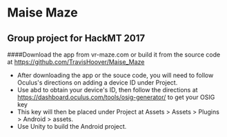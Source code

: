 Maise Maze
==============
Group project for HackMT 2017
--------------

####Download the app from vr-maze.com or build it from the source code at https://github.com/TravisHoover/Maise_Maze

- After downloading the app or the souce code, you will need to follow Oculus's directions on adding a device ID under Project.</br>
- Use abd to obtain your device's ID, then follow the directions at https://dashboard.oculus.com/tools/osig-generator/ to get your OSIG key </br>
- This key will then be placed under Project at Assets > Assets > Plugins > Android > assets. 
- Use Unity to build the Android project.
